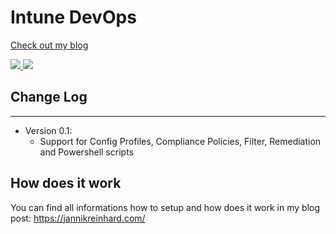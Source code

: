 # Intune DevOps
[Check out my blog](https://jannikreinhard.com)

<p align="left">
  <a href="https://twitter.com/jannik_reinhard">
    <img src="https://img.shields.io/twitter/follow/jannik_reinhard?style=social" target="_blank" />
  </a>
    <a href="https://github.com/JayRHa">
    <img src="https://img.shields.io/github/followers/JayRHa?style=social" target="_blank" />
  </a>
</p>

## Change Log
---
- Version 0.1:
   - Support for Config Profiles, Compliance Policies, Filter, Remediation and Powershell scripts 

## How does it work
You can find all informations how to setup and how does it work in my blog post:
https://jannikreinhard.com/
